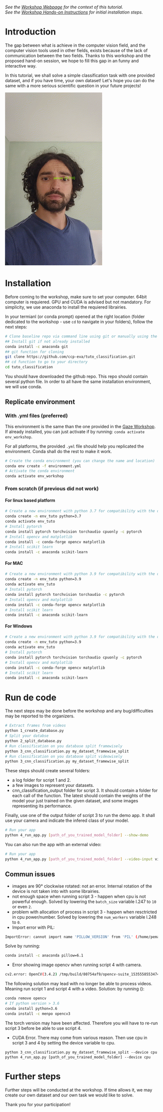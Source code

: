 *See the [Workshop Webpage](https://www.primate-cognition.eu/de/veranstaltungen/bridging-the-technological-gap-workshop.html) for the context of this tutorial.* <br>
*See the [Workshop Hands-on Instructions](https://www.primate-cognition.eu/de/veranstaltungen/bridging-the-technological-gap-workshop/hands-on-sessions) for initial installation steps.*

# Introduction

The gap between what is achieve in the computer vision field, and the computer vision tools used in other fields, exists because of the lack of communication between the two fields. Thanks to this workshop and the proposed hand-on session, we hope to fill this gap in an funny and interactive way.

In this tutorial, we shall solve a simple classification task with one provided dataset, and if you have time, your own dataset! Let's hope you can do the same with a more serious scientific question in your future projects!

![](video_demo_output.gif)

# Installation

<!--
For organization:
``` bash
# to create md5sums files
find -type f -exec md5sum "{}" + > MD5SUMS
# to create env .yml files
conda env export --name ME22_env --file environment_with_versions.yml
conda env export --name ME22_env --from-history --file environment.yml
```
-->

Before coming to the workshop, make sure to set your computer. 64bit computer is requiered. GPU and CUDA is advised but not mandatory. For simplicity, we use anaconda to install the requiered librairies.

In your termianl (or conda prompt) opened at the right location (folder dedicated to the workshop - use ```cd``` to navigate in your folders), follow the next steps:

``` bash
# Clone baseline repo via command line using git or manually using the browser: download zip file, extract it in appropriate location and open a terminal in tuto_classification folder
## Install git if not already installed
conda install -c anaconda git
## git function for cloning
git clone https://github.com/ccp-eva/tuto_classification.git
## cd function to go to your directory
cd tuto_classification
```

You should have downloaded the github repo. This repo should contain several python file. In order to all have the same installation environment, we will use conda.

## Replicate environment

### With .yml files (preferred)

This environment is the same than the one provided in the [Gaze Workshop](https://github.com/erkil1452/gaze_workshop_public). If already installed, you can just activate if by running: `conda activate env_workshop`.

For all platforms, the provided `.yml` file should help you replicated the environment. Conda shall do the rest to make it work.

``` bash
# Create the conda environment (you can change the name and location)
conda env create -f environment.yml
# Activate the conda environment
conda activate env_workshop
```

### From scratch (if previous did not work)

#### For linux based platform


``` bash
# Create a new environment with python 3.7 for compatibility with the different librairies
conda create -n env_tuto python=3.7
conda activate env_tuto
# Install pytorch
conda install pytorch torchvision torchaudio cpuonly -c pytorch
# Install opencv and matplotlib
conda install -c conda-forge opencv matplotlib
# Install scikit learn
conda install -c anaconda scikit-learn 
```

#### For MAC

``` bash
# Create a new environment with python 3.9 for compatibility with the different librairies
conda create -n env_tuto python=3.9
conda activate env_tuto
# Install pytorch
conda install pytorch torchvision torchaudio -c pytorch
# Install opencv and matplotlib
conda install -c conda-forge opencv matplotlib
# Install scikit learn
conda install -c anaconda scikit-learn 
```

#### For Windows

``` bash
# Create a new environment with python 3.9 for compatibility with the different librairies
conda create -n env_tuto python=3.9
conda activate env_tuto
# Install pytorch
conda install pytorch torchvision torchaudio cpuonly -c pytorch
# Install opencv and matplotlib
conda install -c conda-forge opencv matplotlib
# Install scikit learn
conda install -c anaconda scikit-learn 
```

# Run de code

The next steps may be done before the workshop and any bug/difficulties may be reported to the organizers.

``` bash
# Extract frames from videos
python 1_create_database.py
# Split your databse
python 2_split_database.py
# Run classification on you database split framewisely
python 3_cnn_classification.py my_dataset_framewise_split
# Run classification on you database split videowisely
python 3_cnn_classification.py my_dataset_framewise_split
```

These steps should create several folders:
- a log folder for script 1 and 2.
- a few images to represent your datasets.
- cnn_classification_output folder for script 3. It should contain a folder for each call of the function. The latest should contain the weights of the model your just trained on the given dataset, and some images representing its performance.

Finally, use one of the output folder of script 3 to run the demo app. It shall use your camera and indicate the infered class of your model.

``` bash
# Run your app
python 4_run_app.py [path_of_you_trained_model_folder] --show-demo
```

You can also run the app with an external video:


``` bash
# Run your app
python 4_run_app.py [path_of_you_trained_model_folder] --video-input video_test.mp4 --show-demo
```

## Commun issues

- images are 90° clockwise rotated: not an error. Internal rotation of the device is not taken into with some librairies.
- not enough space when running script 3 - happen when cpu is not powerful enough.
Solved by lowering the `batch_size` variable l.247 to `10` or even `2`.
- problem with allocation of process in script 3 - happen when resctricted in cpu power/number.
Solved by lowering the `num_workers` variable l.248 to `0`.
- Import error with PIL:
``` bash
ImportError: cannot import name 'PILLOW_VERSION' from 'PIL' (/home/pemartin/Documents/MPI/Projects/tuto_classification/env/lib/python3.7/site-packages/PIL/__init__.py)
```
Solve by running:
``` bash
conda install -c anaconda pillow=6.1
```
- Error showing image opencv when running script 4 with camera.
``` bash
cv2.error: OpenCV(3.4.2) /tmp/build/80754af9/opencv-suite_1535558553474/work/modules/highgui/src/window.cpp:632: error: (-2:Unspecified error) The function is not implemented. Rebuild the library with Windows, GTK+ 2.x or Carbon support. If you are on Ubuntu or Debian, install libgtk2.0-dev and pkg-config, then re-run cmake or configure script in function 'cvShowImage'
```
The following solution may lead with no longer be able to process videos. Meaning run script 1 and script 4 with a video. Solution: by running ():
``` bash
conda remove opencv
# If python version > 3.6
conda install python=3.6
conda install -c menpo opencv3
```
The torch version may have been affected. Therefore you will have to re-run script 3 before be able to use script 4.
- CUDA Error. There may come from various reason. Then use cpu in script 3 and 4 by setting the device variable to cpu.
```
python 3_cnn_classification.py my_dataset_framewise_split --device cpu
python 4_run_app.py [path_of_you_trained_model_folder] --device cpu
```

# Further steps

Further steps will be conducted at the workshop. If time allows it, we may create our own dataset and our own task we would like to solve.

Thank you for your participation!


